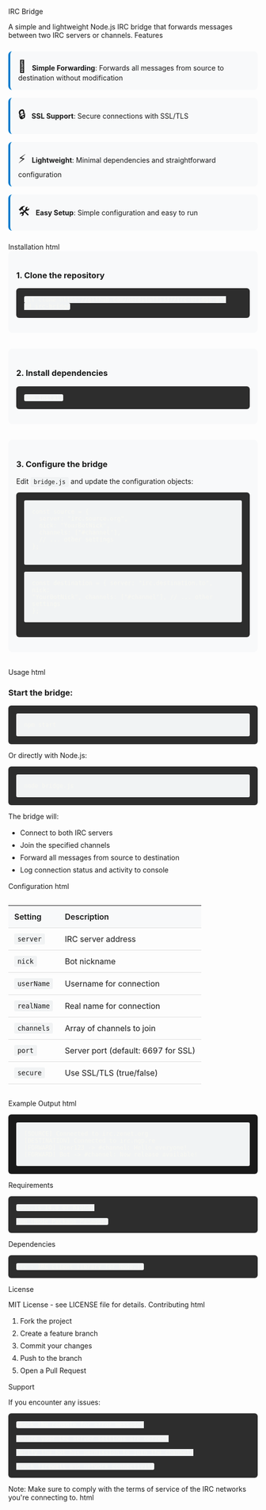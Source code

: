 IRC Bridge

A simple and lightweight Node.js IRC bridge that forwards messages between two IRC servers or channels.
Features
<div class="features"> <div class="feature"> <span class="emoji">🔄</span> <strong>Simple Forwarding</strong>: Forwards all messages from source to destination without modification </div> <div class="feature"> <span class="emoji">🔒</span> <strong>SSL Support</strong>: Secure connections with SSL/TLS </div> <div class="feature"> <span class="emoji">⚡</span> <strong>Lightweight</strong>: Minimal dependencies and straightforward configuration </div> <div class="feature"> <span class="emoji">🛠️</span> <strong>Easy Setup</strong>: Simple configuration and easy to run </div> </div>
Installation
html

<div class="installation-steps">
  <div class="step">
    <h3>1. Clone the repository</h3>
    <pre><code>git clone https://github.com/nerdstuff1337/irc-bridge.git
cd irc-bridge</code></pre>
  </div>
  
  <div class="step">
    <h3>2. Install dependencies</h3>
    <pre><code>npm install</code></pre>
  </div>
  
  <div class="step">
    <h3>3. Configure the bridge</h3>
    <p>Edit <code>bridge.js</code> and update the configuration objects:</p>
    <pre><code class="language-javascript">const source = {
  server: "irc.source.org",
  nick: "YourBotNick",
  channels: ["#channel"],
  // ... other settings
};

const destination = {
  server: "irc.destination.to",
  nick: "YourBotNick", 
  channels: ["#channel"],
  // ... other settings
};</code></pre>
  </div>
</div>

Usage
html

<div class="usage">
  <h3>Start the bridge:</h3>
  <pre><code class="language-bash">npm start</code></pre>
  
  <p>Or directly with Node.js:</p>
  <pre><code class="language-bash">node bridge.js</code></pre>
  
  <div class="bridge-info">
    <p>The bridge will:</p>
    <ul>
      <li>Connect to both IRC servers</li>
      <li>Join the specified channels</li>
      <li>Forward all messages from source to destination</li>
      <li>Log connection status and activity to console</li>
    </ul>
  </div>
</div>

Configuration
html

<div class="configuration">
  <table>
    <thead>
      <tr>
        <th>Setting</th>
        <th>Description</th>
      </tr>
    </thead>
    <tbody>
      <tr>
        <td><code>server</code></td>
        <td>IRC server address</td>
      </tr>
      <tr>
        <td><code>nick</code></td>
        <td>Bot nickname</td>
      </tr>
      <tr>
        <td><code>userName</code></td>
        <td>Username for connection</td>
      </tr>
      <tr>
        <td><code>realName</code></td>
        <td>Real name for connection</td>
      </tr>
      <tr>
        <td><code>channels</code></td>
        <td>Array of channels to join</td>
      </tr>
      <tr>
        <td><code>port</code></td>
        <td>Server port (default: 6697 for SSL)</td>
      </tr>
      <tr>
        <td><code>secure</code></td>
        <td>Use SSL/TLS (true/false)</td>
      </tr>
    </tbody>
  </table>
</div>

Example Output
html

<div class="example-output">
  <pre><code class="language-text">[SOURCE] Connected to irc.zenet.org
[DESTINATION] Connected to irc.ngp.re
[FORWARD] User123 -> #channel: Hello everyone!
[FORWARD] Bot -> #channel: New release available!</code></pre>
</div>

Requirements

    Node.js 14.0 or higher

    npm (Node Package Manager)

Dependencies

    irc - IRC client library for Node.js

License

MIT License - see LICENSE file for details.
Contributing
html

<div class="contributing">
  <ol>
    <li>Fork the project</li>
    <li>Create a feature branch</li>
    <li>Commit your changes</li>
    <li>Push to the branch</li>
    <li>Open a Pull Request</li>
  </ol>
</div>

Support

If you encounter any issues:

    Check the console for error messages

    Ensure your IRC server settings are correct

    Verify the bot has permission to join the channels

    Check firewall and network connectivity

Note: Make sure to comply with the terms of service of the IRC networks you're connecting to.
html

<style>
.features {
  display: grid;
  grid-template-columns: repeat(auto-fit, minmax(250px, 1fr));
  gap: 1rem;
  margin: 1.5rem 0;
}

.feature {
  padding: 1rem;
  background: #f8f9fa;
  border-radius: 8px;
  border-left: 4px solid #007acc;
}

.emoji {
  font-size: 1.5rem;
  margin-right: 0.5rem;
}

.installation-steps .step {
  margin-bottom: 2rem;
  padding: 1rem;
  background: #f8f9fa;
  border-radius: 8px;
}

pre {
  background: #2d2d2d;
  color: #f8f8f2;
  padding: 1rem;
  border-radius: 6px;
  overflow-x: auto;
}

code {
  background: #f1f3f4;
  padding: 0.2rem 0.4rem;
  border-radius: 3px;
  font-family: 'Monaco', 'Menlo', 'Ubuntu Mono', monospace;
}

.language-bash, .language-javascript, .language-text {
  display: block;
  padding: 1rem;
}

table {
  width: 100%;
  border-collapse: collapse;
  margin: 1rem 0;
}

th, td {
  padding: 0.75rem;
  text-align: left;
  border-bottom: 1px solid #ddd;
}

th {
  background: #f8f9fa;
  font-weight: 600;
}

.configuration {
  overflow-x: auto;
}

.bridge-info ul {
  margin: 1rem 0;
  padding-left: 1.5rem;
}

.bridge-info li {
  margin-bottom: 0.5rem;
}

.contributing ol {
  margin: 1rem 0;
  padding-left: 1.5rem;
}

.contributing li {
  margin-bottom: 0.5rem;
}

.example-output pre {
  background: #1a1a1a;
}
</style>
